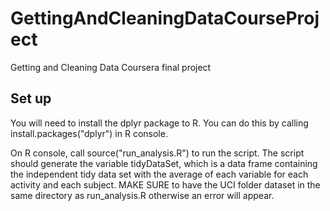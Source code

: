 # GettingAndCleaningDataCourseProject
Getting and Cleaning Data Coursera final project

## Set up
You will need to install the dplyr package to R. You can do this by calling install.packages("dplyr") in R console.

On R console, call source("run_analysis.R") to run the script. The script should generate the variable 
tidyDataSet, which is a data frame containing the independent tidy data set with the average of each variable for each activity and each subject. MAKE SURE to have the UCI folder dataset in the same directory as run_analysis.R otherwise an error will appear. 
